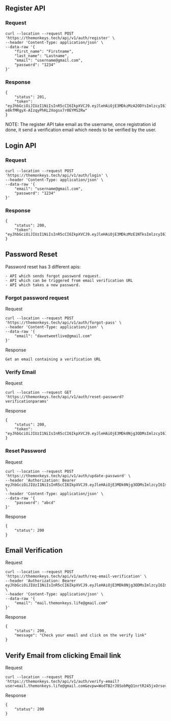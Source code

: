 ## Register API

### Request
```
curl --location --request POST 'https://themonkeys.tech/api/v1/auth/register' \
--header 'Content-Type: application/json' \
--data-raw '{
    "first_name": "Firstname",
    "last_name": "Lastname",
    "email": "username@gmail.com",
    "password": "1234"
}'
```

### Response
```
{
    "status": 201,
    "token": "eyJhbGciOiJIUzI1NiIsInR5cCI6IkpXVCJ9.eyJleHAiOjE3MDkzMzA2ODYsImlzcyI6ImdvLWdycGMtYXV0aC1zdmMiLCJJZCI6MCwiRW1haWwiOiJkYXZldHdlZXRsaXZlQGdtYWlsLmNvbSJ9.hDKzD_s-e8kfMRgyX-AIzqyPhKL2Xogsx7r0EYMS2Rw"
}
```
NOTE: The register API take email as the username, once registration id done, it send a verification email which needs to be verified by the user.


## Login API

### Request
```
curl --location --request POST 'https://themonkeys.tech/api/v1/auth/login' \
--header 'Content-Type: application/json' \
--data-raw '{
    "email": "username@gmail.com",
    "password": "1234"
}'
```

### Response
```
{
    "status": 200,
    "token": "eyJhbGciOiJIUzI1NiIsInR5cCI6IkpXVCJ9.eyJleHAiOjE3MDkzMzE1NTksImlzcyI6ImdvLWdycGMtYXV0aC1zdmMiLCJJZCI6MCwiRW1haWwiOiJtYWlsLnRoZW1vbmtleXMubGlmZUBnbWFpbC5jb20ifQ.C_VkEUhlVyyMm97wU3OQPoiOBlYDRL2sPkN_gkMMtNY"
}
```


## Password Reset
Password reset has 3 different apis:

    - API which sends forgot password request.
    - API which can be triggered from email verification URL
    - API which takes a new password.

### Forgot password request
Request
```
curl --location --request POST 'https://themonkeys.tech/api/v1/auth/forgot-pass' \
--header 'Content-Type: application/json' \
--data-raw '{
    "email": "davetweetlive@gmail.com"
}'
```

Response
```
Get an email containing a verification URL
```

### Verify Email
Request
```
curl --location --request GET 'https://themonkeys.tech/api/v1/auth/reset-password?verificationparams'
```

Response
```
{
    "status": 200,
    "token": "eyJhbGciOiJIUzI1NiIsInR5cCI6IkpXVCJ9.eyJleHAiOjE3MDk0Njg3ODMsImlzcyI6ImdvLWdycGMtYXV0aC1zdmMiLCJJZCI6MjMsIkVtYWlsIjoiZGF2ZXR3ZWV0bGl2ZUBnbWFpbC5jb20ifQ.4yZt3q54EE0fls8JbUZdldQ1QY0e1NIQVELetw7p3wU"
}
```

### Reset Password
Request
```
curl --location --request POST 'https://themonkeys.tech/api/v1/auth/update-password' \
--header 'Authorization: Bearer eyJhbGciOiJIUzI1NiIsInR5cCI6IkpXVCJ9.eyJleHAiOjE3MDk0Njg3ODMsImlzcyI6ImdvLWdycGMtYXV0aC1zdmMiLCJJZCI6MjMsIkVtYWlsIjoiZGF2ZXR3ZWV0bGl2ZUBnbWFpbC5jb20ifQ.4yZt3q54EE0fls8JbUZdldQ1QY0e1NIQVELetw7p3wU' \
--header 'Content-Type: application/json' \
--data-raw '{
    "password": "abcd"
}'
```

Response
```
{
    "status": 200
}
```


## Email Verification
Request
```
curl --location --request POST 'https://themonkeys.tech/api/v1/auth/req-email-verification' \
--header 'Authorization: Bearer eyJhbGciOiJIUzI1NiIsInR5cCI6IkpXVCJ9.eyJleHAiOjE3MDk0Njg3ODMsImlzcyI6ImdvLWdycGMtYXV0aC1zdmMiLCJJZCI6MjMsIkVtYWlsIjoiZGF2ZXR3ZWV0bGl2ZUBnbWFpbC5jb20ifQ.4yZt3q54EE0fls8JbUZdldQ1QY0e1NIQVELetw7p3wU' \
--header 'Content-Type: application/json' \
--data-raw '{
    "email": "mail.themonkeys.life@gmail.com"
}'
```

Response
```
{
    "status": 200,
    "message": "Check your email and click on the verify link"
}
```

## Verify Email from clicking Email link
Request
```
curl --location --request POST 'https://themonkeys.tech/api/v1/auth/verify-email?user=mail.themonkeys.life@gmail.com&evpw=WodTB2rJ8SobMgQ1nrtR245jxOrsovFiKVY9DYwAq9CuixIQ9sziMSyLhJjL97xH'
```
Response
```
{
    "status": 200
}
```
